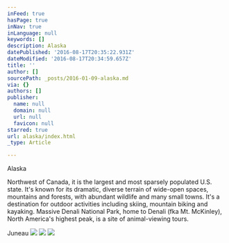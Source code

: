 ```yaml
---
inFeed: true
hasPage: true
inNav: true
inLanguage: null
keywords: []
description: Alaska
datePublished: '2016-08-17T20:35:22.931Z'
dateModified: '2016-08-17T20:34:59.657Z'
title: ''
author: []
sourcePath: _posts/2016-01-09-alaska.md
via: {}
authors: []
publisher:
  name: null
  domain: null
  url: null
  favicon: null
starred: true
url: alaska/index.html
_type: Article

---
```

Alaska

Northwest of Canada, it is the largest and most sparsely populated U.S. state. It's known for its dramatic, diverse terrain of wide-open spaces, mountains and forests, with abundant wildlife and many small towns. It's a destination for outdoor activities including skiing, mountain biking and kayaking. Massive Denali National Park, home to Denali (fka Mt. McKinley), North America's highest peak, is a site of animal-viewing tours.

Juneau
![](https://the-grid-user-content.s3-us-west-2.amazonaws.com/1f2812dc-0baa-4864-af46-0196e61a9844.jpg)
![](https://the-grid-user-content.s3-us-west-2.amazonaws.com/aba73542-ae3e-4f68-8b9c-18721262f972.jpg)
![](https://the-grid-user-content.s3-us-west-2.amazonaws.com/0c34beca-2204-47b6-ac72-4641f0a63464.jpg)